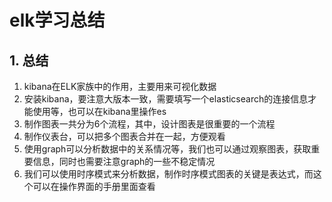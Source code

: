 # elk学习总结
<ClientOnly>
  <Valine></Valine>
</ClientOnly>

## 1. 总结
1. kibana在ELK家族中的作用，主要用来可视化数据
2. 安装kibana，要注意大版本一致，需要填写一个elasticsearch的连接信息才能使用等，也可以在kibana里操作es
3. 制作图表一共分为6个流程，其中，设计图表是很重要的一个流程
4. 制作仪表台，可以把多个图表合并在一起，方便观看
5. 使用graph可以分析数据中的关系情况等，我们也可以通过观察图表，获取重要信息，同时也需要注意graph的一些不稳定情况
6. 我们可以使用时序模式来分析数据，制作时序模式图表的关键是表达式，而这个可以在操作界面的手册里面查看
